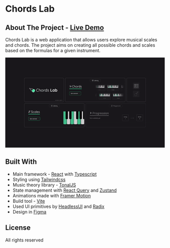 # Chords Lab

## About The Project - [Live Demo](https://chords-lab.vercel.app/)

Chords Lab is a web application that allows users explore musical scales and chords.
The project aims on creating all possible chords and scales based on the formulas for a given instrument.

![overview-gif](docs/overview.gif)

## Built With

* Main framework - [React](https://reactjs.org/) with [Typescript](https://www.typescriptlang.org/)
* Styling using [Tailwindcss](https://tailwindcss.com/)
* Music theory library - [TonalJS](https://github.com/tonaljs/tonal)
* State management with [React Query](https://tanstack.com/query/v3/) and [Zustand](https://zustand-demo.pmnd.rs/)
* Animations made with [Framer Motion](https://www.framer.com/motion/)
* Build tool - [Vite](https://vitejs.dev/)
* Used UI primitives by [HeadlessUI](https://headlessui.com/) and [Radix](https://www.radix-ui.com/)
* Design in [Figma](https://www.figma.com/)

## License

All rights reserved

